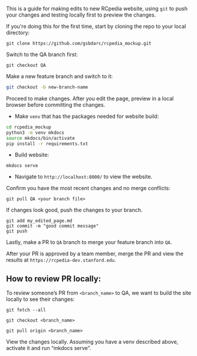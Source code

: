 This is a guide for making edits to new RCpedia website, using `git` to push your changes and testing locally first to preview the changes.

If you're doing this for the first time, start by cloning the repo to your local directory:

```
git clone https://github.com/gsbdarc/rcpedia_mockup.git
```

Switch to the QA branch first:

```
git checkout QA
```

Make a new feature branch and switch to it:

```bash
git checkout -b new-branch-name
```

Proceed to make changes. After you edit the page, preview in a local browser before committing the changes.

- Make `venv` that has the packages needed for website build:
```bash
cd rcpedia_mockup
python3 -m venv mkdocs
source mkdocs/bin/activate
pip install -r requirements.txt
```

- Build website:
```
mkdocs serve
```

- Navigate to `http://localhost:8000/` to view the website.

Confirm you have the most recent changes and no merge conflicts:
```
git pull QA <your branch file>
```

If changes look good, push the changes to your branch.

```
git add my_edited_page.md
git commit -m "good commit message"
git push
```

Lastly, make a PR to `QA` branch to merge your feature branch into `QA`. 

After your PR is approved by a team member, merge the PR and view the results at `https://rcpedia-dev.stanford.edu`.


## How to review PR locally:
To review someone’s PR from `<branch_name>` to QA, we want to build the site locally to see their changes:

```
git fetch --all

git checkout <branch_name> 

git pull origin <branch_name> 
```

View the changes locally. Assuming you have a venv described above, activate it and run “mkdocs serve”.


